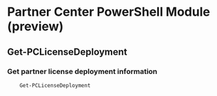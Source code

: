 # Partner Center PowerShell Module (preview) #

## Get-PCLicenseDeployment ##

### Get partner license deployment information ###

```powershell
    Get-PCLicenseDeployment
```
